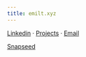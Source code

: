 ```yaml
---
title: emilt.xyz
---
```

[Linkedin](https://www.linkedin.com/in/emil-tsikhanovich-8654031b0/) · [Projects](tags/projects) · [Email](https://mailto:emil.tsikhanovich@gmail.com)

[Snapseed](content/emil/images/snapseed.png)

